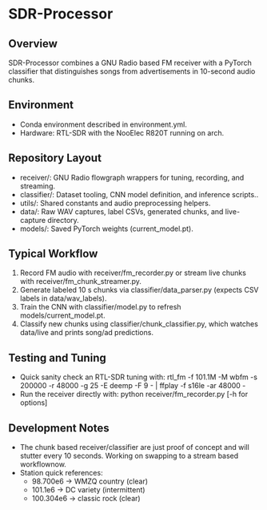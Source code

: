 # SDR-Processor

## Overview
SDR-Processor combines a GNU Radio based FM receiver with a PyTorch classifier that distinguishes songs from advertisements in 10-second audio chunks.

## Environment
- Conda environment described in environment.yml.
- Hardware: RTL-SDR with the NooElec R820T running on arch.

## Repository Layout
- receiver/: GNU Radio flowgraph wrappers for tuning, recording, and streaming.
- classifier/: Dataset tooling, CNN model definition, and inference scripts..
- utils/: Shared constants and audio preprocessing helpers.
- data/: Raw WAV captures, label CSVs, generated chunks, and live-capture directory.
- models/: Saved PyTorch weights (current_model.pt).

## Typical Workflow
1. Record FM audio with receiver/fm_recorder.py or stream live chunks with receiver/fm_chunk_streamer.py.
2. Generate labeled 10 s chunks via classifier/data_parser.py (expects CSV labels in data/wav_labels).
3. Train the CNN with classifier/model.py to refresh models/current_model.pt.
4. Classify new chunks using classifier/chunk_classifier.py, which watches data/live and prints song/ad predictions.

## Testing and Tuning
- Quick sanity check an RTL-SDR tuning with:
  rtl_fm -f 101.1M -M wbfm -s 200000 -r 48000 -g 25 -E deemp -F 9 - | ffplay -f s16le -ar 48000 -
- Run the receiver directly with:
  python receiver/fm_recorder.py [-h for options]

## Development Notes
- The chunk based receiver/classifier are just proof of concept and will stutter every 10 seconds. Working on swapping to a stream based workflownow.
- Station quick references:
  - 98.700e6 -> WMZQ country (clear)
  - 101.1e6 -> DC variety (intermittent)
  - 100.304e6 -> classic rock (clear)